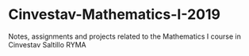 # Cinvestav-Mathematics-I-2019
Notes, assignments and projects related to the Mathematics I course in Cinvestav Saltillo RYMA
